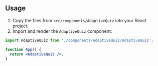 

## Usage

1. Copy the files from `src/components/AdaptiveQuiz` into your React project.
2. Import and render the `AdaptiveQuiz` component:

```jsx
import AdaptiveQuiz from './components/AdaptiveQuiz/AdaptiveQuiz';

function App() {
  return <AdaptiveQuiz />;
}

